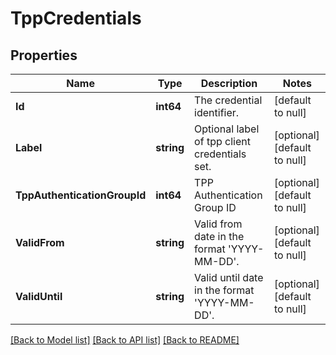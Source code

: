 # TppCredentials

## Properties
Name | Type | Description | Notes
------------ | ------------- | ------------- | -------------
**Id** | **int64** | The credential identifier. | [default to null]
**Label** | **string** | Optional label of tpp client credentials set. | [optional] [default to null]
**TppAuthenticationGroupId** | **int64** | TPP Authentication Group ID | [optional] [default to null]
**ValidFrom** | **string** | Valid from date in the format &#39;YYYY-MM-DD&#39;. | [optional] [default to null]
**ValidUntil** | **string** | Valid until date in the format &#39;YYYY-MM-DD&#39;. | [optional] [default to null]

[[Back to Model list]](../README.md#documentation-for-models) [[Back to API list]](../README.md#documentation-for-api-endpoints) [[Back to README]](../README.md)


